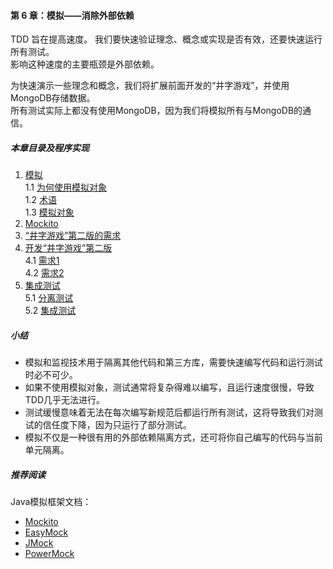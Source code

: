 #### 第 6 章：模拟——消除外部依赖 ####
TDD 旨在提高速度。  我们要快速验证理念、概念或实现是否有效，还要快速运行所有测试。  
影响这种速度的主要瓶颈是外部依赖。  
  
为快速演示一些理念和概念，我们将扩展前面开发的“井字游戏”，并使用MongoDB存储数据。  
所有测试实际上都没有使用MongoDB，因为我们将模拟所有与MongoDB的通信。  
##### 本章目录及程序实现 #####
1.	[模拟](Course10Mocking.java)  
    1.1	[为何使用模拟对象](Course11WhyMocking.java)  
    1.2	[术语](Course12Terminology.java)  
    1.3	[模拟对象](Course13MockObjects.java)  
2.	[Mockito](Course2Mockito.java)   
3.	[“井字游戏”第二版的需求](Course3TicTacToeV2.java) 
4.	[开发“井字游戏”第二版](Course40DevTicTacToeV2.java)     
	4.1	[需求1](Course41DevTicTacToeV2)    
	4.2	[需求2](Course42DevTicTacToeV2)     
5.	[集成测试](Course50IntegrationTests.java)  
	5.1	[分离测试](Course51TestsSeparation.java)    
	5.2	[集成测试](Course52IntegrationTest.java)    
    
##### 小结 #####
-	模拟和监视技术用于隔离其他代码和第三方库，需要快速编写代码和运行测试时必不可少。
-	如果不使用模拟对象，测试通常将复杂得难以编写，且运行速度很慢，导致TDD几乎无法进行。
-	测试缓慢意味着无法在每次编写新规范后都运行所有测试，这将导致我们对测试的信任度下降，因为只运行了部分测试。
-	模拟不仅是一种很有用的外部依赖隔离方式，还可将你自己编写的代码与当前单元隔离。 

##### 推荐阅读 #####
Java模拟框架文档：
-	[Mockito](http://mockito.org/)
-	[EasyMock](http://easymock.org/)
-	[JMock](http://www.jmock.org/)
-	[PowerMock](https://code.google.com/p/powermock/)
